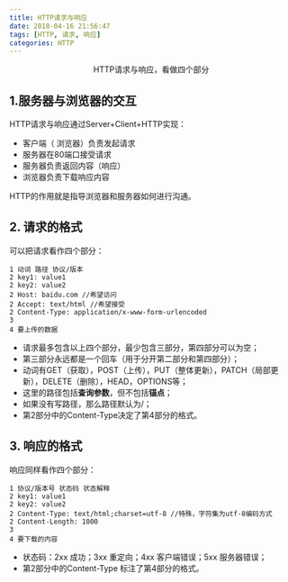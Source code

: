 ```yaml
---
title: HTTP请求与响应
date: 2018-04-16 21:56:47
tags: [HTTP, 请求, 响应]
categories: HTTP
---
```

<center>HTTP请求与响应，看做四个部分</center>
<!-- more -->

## 1.服务器与浏览器的交互
HTTP请求与响应通过Server+Client+HTTP实现：
- 客户端（ 浏览器）负责发起请求
- 服务器在80端口接受请求
- 服务器负责返回内容（响应）
- 浏览器负责下载响应内容

HTTP的作用就是指导浏览器和服务器如何进行沟通。
## 2. 请求的格式
可以把请求看作四个部分：
```
1 动词 路径 协议/版本
2 key1: value1
2 key2: value2
2 Host: baidu.com //希望访问
2 Accept: text/html //希望接受
2 Content-Type: application/x-www-form-urlencoded
3
4 要上传的数据
```
- 请求最多包含以上四个部分，最少包含三部分，第四部分可以为空；
- 第三部分永远都是一个回车（用于分开第二部分和第四部分）；
- 动词有GET（获取），POST（上传），PUT（整体更新），PATCH（局部更新），DELETE（删除），HEAD，OPTIONS等；
- 这里的路径包括**查询参数**，但不包括**锚点**；
- 如果没有写路径，那么路径默认为/；
- 第2部分中的Content-Type决定了第4部分的格式。
## 3. 响应的格式
响应同样看作四个部分：
```
1 协议/版本号 状态码 状态解释
2 key1: value1
2 key2: value2
2 Content-Type: text/html;charset=utf-8 //特殊，字符集为utf-8编码方式
2 Content-Length: 1000
3
4 要下载的内容
```
- 状态码：2xx 成功；3xx 重定向；4xx 客户端错误；5xx 服务器错误；
- 第2部分中的Content-Type 标注了第4部分的格式。